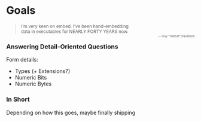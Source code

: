 # Goals

> <sub>I’m very keen on embed. I’ve been hand-embedding <br/>data in executables for NEARLY FORTY YEARS now.</sub>  
> <span style="float: right"><sub><sub><sub>— Guy "Hatcat" Davidson</sub></sub></sub></span>


### Answering Detail-Oriented Questions

Form details:
- Types (+ Extensions?)
- Numeric Bits
- Numeric Bytes


### In Short

Depending on how this goes, maybe finally shipping
